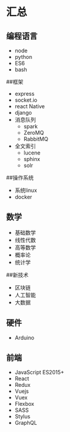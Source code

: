 # 汇总

## 编程语言

* node
* python
* ES6
* bash

##框架

* express
* socket.io
* react Native
* django
* 消息队列
  * spark
  * ZeroMQ
  * RabbitMQ
* 全文索引
  * lucene
  * sphinx
  * solr

##操作系统

* 系统linux
* docker

## 数学

* 基础数学
* 线性代数
* 高等数学
* 概率论
* 统计学

##新技术

* 区块链
* 人工智能
* 大数据

## 硬件

* Arduino


## 前端

* JavaScript ES2015+
* React
* Redux
* Vuejs
* Vuex
* Flexbox
* SASS
* Stylus
* GraphQL